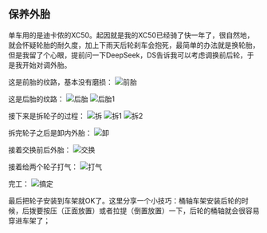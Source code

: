 ## 保养外胎
单车用的是迪卡侬的XC50。起因就是我的XC50已经骑了快一年了，很自然地，就会怀疑轮胎的耐久度，加上下雨天后轮刹车会抱死，最简单的办法就是换轮胎，但是我留了个心眼，提前问一下DeepSeek，DS告诉我可以考虑调换前后轮，于是我开始对调外胎。

这是前胎的纹路，基本没有磨损：
![前胎](../images/0-维修自行车/10-保养外胎/前胎.webp)

这是后胎的纹路：
![后胎](../images/0-维修自行车/10-保养外胎/后胎.webp)
![后胎1](../images/0-维修自行车/10-保养外胎/后胎1.webp)

接下来是拆轮子的过程：
![拆](../images/0-维修自行车/10-保养外胎/拆.webp)
![拆1](../images/0-维修自行车/10-保养外胎/拆1.webp)
![拆2](../images/0-维修自行车/10-保养外胎/拆2.webp)

拆完轮子之后是卸内外胎：
![卸](../images/0-维修自行车/10-保养外胎/卸.webp)

接着交换前后外胎：
![交换](../images/0-维修自行车/10-保养外胎/交换.webp)

接着给两个轮子打气：
![打气](../images/0-维修自行车/10-保养外胎/打气.webp)

完工：
![搞定](../images/0-维修自行车/10-保养外胎/搞定.webp)

最后把轮子安装到车架就OK了。这里分享一个小技巧：桶轴车架安装后轮的时候，后拨要按压（正面放置）或者拉提（倒置放置）一下，后轮的桶轴就会很容易穿进车架了；